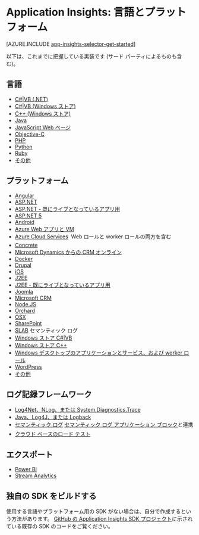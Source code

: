 <properties
	pageTitle="Application Insights: 言語とプラットフォーム | Microsoft Azure"
	description="Application Insights で使用できる言語とプラットフォーム"
	services="application-insights"
    documentationCenter=""
	authors="alancameronwills"
	manager="douge"/>

<tags
	ms.service="application-insights"
	ms.workload="tbd"
	ms.tgt_pltfrm="ibiza"
	ms.devlang="na"
	ms.topic="get-started-article"
	ms.date="11/29/2015"
	ms.author="awills"/>

# Application Insights: 言語とプラットフォーム

[AZURE.INCLUDE [app-insights-selector-get-started](../../includes/app-insights-selector-get-started.md)]

以下は、これまでに把握している実装です (サード パーティによるものも含む)。

## 言語

+ [C#|VB (.NET)](app-insights-asp-net.md)
+ [C#|VB (Windows ストア)](app-insights-windows-get-started.md)
+ [C++ (Windows ストア)](app-insights-windows-cpp.md)
+ [Java](app-insights-java-get-started.md)
+ [JavaScript Web ページ](app-insights-web-track-usage.md)
+ [Objective-C](https://github.com/Microsoft/ApplicationInsights-iOS)
+ [PHP](https://github.com/Microsoft/ApplicationInsights-PHP)
+ [Python](https://pypi.python.org/pypi/applicationinsights/0.1.0)
+ [Ruby](https://rubygems.org/gems/application_insights)
+ [その他](#projects)

## プラットフォーム

+ [Angular](https://www.npmjs.com/package/angular-applicationinsights)
+ [ASP.NET](app-insights-asp-net.md)
+ [ASP.NET - 既にライブとなっているアプリ用](app-insights-monitor-performance-live-website-now.md)
+ [ASP.NET 5](app-insights-asp-net-five.md)
+ [Android](https://github.com/Microsoft/ApplicationInsights-Android)
+ [Azure Web アプリと VM](../insights-perf-analytics.md)
+ [Azure Cloud Services](app-insights-cloudservices.md) &#151; Web ロールと worker ロールの両方を含む
+ [Concrete](https://github.com/fidmor89/appInsights-Concrete)
+ [Microsoft Dynamics からの CRM オンライン](app-insights-sample-mscrm.md)
+ [Docker](app-insights-docker.md)
+ [Drupal](https://github.com/fidmor89/AppInsights-Drupal)
+ [iOS](https://github.com/Microsoft/ApplicationInsights-iOS)
+ [J2EE](app-insights-java-get-started.md)
+ [J2EE - 既にライブとなっているアプリ用](app-insights-java-live.md)
+ [Joomla](https://github.com/fidmor89/AppInsights-Joomla)
+ [Microsoft CRM](app-insights-sample-mscrm.md)
+ [Node.JS](https://www.npmjs.com/package/applicationinsights)
+ [Orchard](https://orchardazureappinsights.codeplex.com) 
+ [OSX](https://github.com/Microsoft/ApplicationInsights-OSX)
+ [SharePoint](app-insights-sharepoint.md)
+ [SLAB](https://github.com/fidmor89/SLAB_AppInsights) セマンティック ログ
+ [Windows ストア C#|VB](app-insights-windows-get-started.md)
+ [Windows ストア C++](app-insights-windows-cpp.md)
+ [Windows デスクトップのアプリケーションとサービス、および worker ロール](app-insights-windows-desktop.md)
+ [WordPress](https://wordpress.org/plugins/application-insights/)
+ [その他](#projects)


## ログ記録フレームワーク

+	[Log4Net、NLog、または System.Diagnostics.Trace](app-insights-diagnostic-search.md)
+	[Java、Log4J、または Logback](app-insights-java-trace-logs.md)
+   [セマンティック ログ](https://github.com/fidmor89/SLAB_AppInsights)&#151; [セマンティック ログ アプリケーション ブロック](https://msdn.microsoft.com/library/dn440729.aspx)と連携
+   [クラウド ベースのロード テスト](http://blogs.msdn.com/b/visualstudioalm/archive/2015/07/30/getting-application-insights-counters-with-cloud-based-load-testing.aspx)

## エクスポート

+ [Power BI](http://blogs.msdn.com/b/powerbi/archive/2015/11/04/explore-your-application-insights-data-with-power-bi.aspx)
+ [Stream Analytics](app-insights-export-power-bi.md)

## <a name="projects"></a> 独自の SDK をビルドする

使用する言語やプラットフォーム用の SDK がない場合は、自分で作成するという方法があります。 [GitHub の Application Insights SDK プロジェクト](https://github.com/Microsoft/AppInsights-Home)に示されている既存の SDK のコードをご覧ください。

<!---HONumber=AcomDC_1203_2015-->